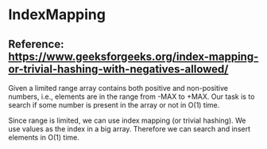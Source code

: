 # IndexMapping
## Reference: https://www.geeksforgeeks.org/index-mapping-or-trivial-hashing-with-negatives-allowed/

Given a limited range array contains both positive and non-positive numbers, i.e., elements are in the range from -MAX to +MAX. Our task is to search if some number is present in the array or not in O(1) time.

Since range is limited, we can use index mapping (or trivial hashing). We use values as the index in a big array. Therefore we can search and insert elements in O(1) time.
